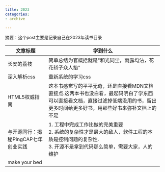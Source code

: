 ```yaml
---
title: 2023
categories: 
- archive

---
```


摘要：这个post主要是记录自己在2023年读书目录

<!--more -->

| 文章标题 | 学到什么 |
|-----------|-------------|
|长安的荔枝|简单总结为官概括就是"和光同尘，雨露均沾，花花轿子众人抬"|
|深入解析css|重新系统的学习css|
|HTML5权威指南|这本书感觉写的平平无奇，还是直接看MDN文档直接点.这两本书也没白看，最起码明白了学东西可以直接看文档，直接过滤掉低端没用的书，留出更多时间给更多好书，用那些好书来弥补文档上的不足|
|与开源同行：揭秘PingCAP七年创业实践|1. 工程中完成工作比做的完美重要<br> 2. 系统的复杂性才是最大的敌人，软件工程的本质是控制问题的复杂性.<br> 3. 开源不是拿到代码那么简单，需要大家，人的维护|
|make your bed||

